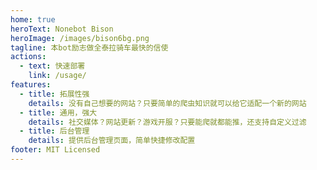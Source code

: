 ```yaml
---
home: true
heroText: Nonebot Bison
heroImage: /images/bison6bg.png
tagline: 本bot励志做全泰拉骑车最快的信使
actions:
  - text: 快速部署
    link: /usage/
features:
  - title: 拓展性强
    details: 没有自己想要的网站？只要简单的爬虫知识就可以给它适配一个新的网站
  - title: 通用，强大
    details: 社交媒体？网站更新？游戏开服？只要能爬就都能推，还支持自定义过滤
  - title: 后台管理
    details: 提供后台管理页面，简单快捷修改配置
footer: MIT Licensed
---
```

